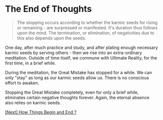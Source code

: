 # The End of Thoughts

> The stopping occurs according to whether the karmic seeds for rising or remaining - are surpressed or manifested. It's duration thus follows upon the mind. The termination, or elimination, of negativities due to this also depends upon the seeds.

One day, after much practice and study, and after plating enough necessary karmic seeds by serving others - then we rise into an extra-ordinary meditation. Outside of time itself, we commune with Ultimate Reality, for the first time, in a brief while.

During the meditation, the Great Mistake has stopped for a while. We can only "stay" as long as our karmic seeds allow us. There is no conscious effort to awaken.

Stopping the Great Mistake completely, even for only a brief while, eliminates certain negative thoughts forever. Again, the eternal absence also relies on karmic seeds.

[\[Next\] How Things Begin and End ?](/content/63-how-things-begin-and-end.md)
